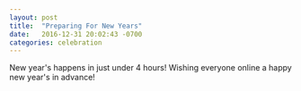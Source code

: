 ```yaml
---
layout: post
title:  "Preparing For New Years"
date:   2016-12-31 20:02:43 -0700
categories: celebration
---
```

New year's happens in just under 4 hours! Wishing everyone online a happy new year's in advance!
